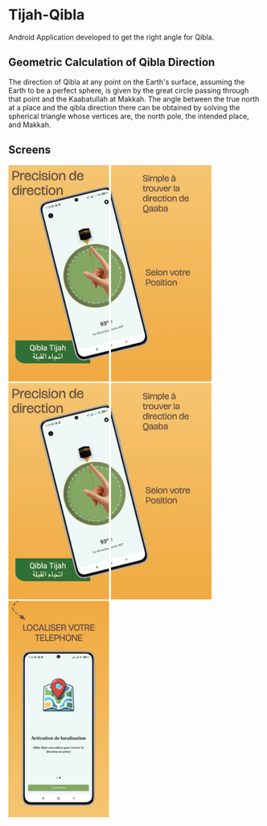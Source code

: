 # Tijah-Qibla

Android Application developed to get the right angle for Qibla.

## Geometric Calculation of Qibla Direction

The direction of Qibla at any point on the Earth's surface, assuming the Earth to be a perfect sphere, is given by the great circle passing through that point and the Kaabatullah at Makkah.
The angle between the true north at a place and the qibla direction there can be obtained by solving the spherical triangle whose vertices are, the north pole, the intended place, and Makkah.

## Screens

<div>
  <img src="/demo/Screenshot_1.png" width="200" height="430"/>
  <img src="/demo/Screenshot_2.png" width="200" height="430"/>
</div>

<div>
  <img src="/demo/Screenshot_1.png" width="200" height="430"/>
  <img src="/demo/Screenshot_2.png" width="200" height="430"/>
  <img src="/demo/Screenshot_3.png" width="200" height="430"/>
</div>
